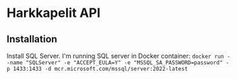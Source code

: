 ﻿# Harkkapelit API

## Installation
Install SQL Server.
I'm running SQL server in Docker container:
```docker run --name "SQLServer" -e "ACCEPT_EULA=Y" -e "MSSQL_SA_PASSWORD=password" -p 1433:1433 -d mcr.microsoft.com/mssql/server:2022-latest```